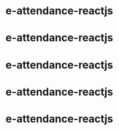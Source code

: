 # e-attendance-reactjs
# e-attendance-reactjs
# e-attendance-reactjs
# e-attendance-reactjs
# e-attendance-reactjs
